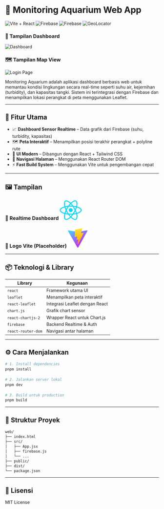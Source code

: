 # 🌊 Monitoring Aquarium Web App

![Vite + React](https://img.shields.io/badge/Vite-React-blueviolet)
![Firebase](https://img.shields.io/badge/Firebase-Realtime_DB-orange)
![Firebase](https://img.shields.io/badge/Firebase-FireStore-Green)
![GeoLocator](https://img.shields.io/badge/LeafLet-OpenSourceGeoLocaatorJavaScript-Red)

### 📸 Tampilan Dashboard
![Dashboard](./screenshots/dashboard.jpg)

### 🗺️ Tampilan Map View
![Login Page](./screenshots/loginPage.jpg)

Monitoring Aquarium adalah aplikasi dashboard berbasis web untuk memantau kondisi lingkungan secara real-time seperti suhu air, kejernihan (turbidity), dan kapasitas tangki. Sistem ini terintegrasi dengan Firebase dan menampilkan lokasi perangkat di peta menggunakan Leaflet.

---

## 🚀 Fitur Utama

- 📈 **Dashboard Sensor Realtime** – Data grafik dari Firebase (suhu, turbidity, kapasitas)
- 🗺️ **Peta Interaktif** – Menampilkan posisi terakhir perangkat + polyline rute
- 🎨 **UI Modern** – Dibangun dengan React + Tailwind CSS
- 🔄 **Navigasi Halaman** – Menggunakan React Router DOM
- ⚡ **Fast Build System** – Menggunakan Vite untuk pengembangan cepat

---

## 🖼️ Tampilan

### 🔹 Realtime Dashboard ![Dashboard Screenshot](./src/assets/react.svg)

### 🔹 Logo Vite (Placeholder) ![Preview UI](./dist/vite.svg)

---

## 📦 Teknologi & Library

| Library            | Kegunaan                           |
|--------------------|------------------------------------|
| `react`            | Framework utama UI                 |
| `leaflet`          | Menampilkan peta interaktif        |
| `react-leaflet`    | Integrasi Leaflet dengan React     |
| `chart.js`         | Grafik chart sensor                |
| `react-chartjs-2`  | Wrapper React untuk Chart.js       |
| `firebase`         | Backend Realtime & Auth            |
| `react-router-dom` | Navigasi antar halaman             |

---

## ⚙️ Cara Menjalankan

```bash
# 1. Install dependencies
pnpm install

# 2. Jalankan server lokal
pnpm dev

# 3. Build untuk production
pnpm build
```

---

## 📝 Struktur Proyek

```
web/
├── index.html
├── src/
│   ├── App.jsx
│   ├── firebase.js
│   └── ...
├── public/
├── dist/
└── package.json
```

---

## 📄 Lisensi

MIT License
